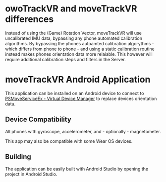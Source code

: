 # owoTrackVR and moveTrackVR differences
Instead of using the (Game) Rotation Vector, moveTrackVR will use uncalibrated IMU data, bypassing any phone automated calibration algorithms. 
By bypassing the phones autoamted calibration algorythms - which differs from phone to phone - and using a static calibration routine instead makes phones orientation data more relaiable.
This however will require additional calibration steps and filters in the Server.

# moveTrackVR Android Application
This application can be installed on an Android device to connect to [PSMoveServiceEx - Virtual Device Manager](https://github.com/Timocop/PSMoveServiceEx-Virtual-Device-Manager) to replace devices orientation data.

## Device Compatibility
All phones with gyroscope, accelerometer, and - optionally - magnetometer.

This app may also be compatible with some Wear OS devices.

## Building
The application can be easily built with Android Studio by opening the project in Android Studio.
